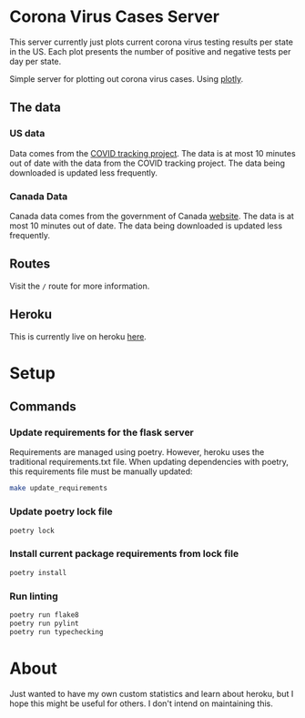 # Corona Virus Cases Server
This server currently just plots current corona virus testing results per state
in the US. Each plot presents the number of positive and negative tests per day
per state.

Simple server for plotting out corona virus cases.
Using [plotly](https://plotly.com/python/plotly-express).

## The data

### US data
Data comes from the [COVID tracking project](https://covidtracking.com/).
The data is at most 10 minutes out of date with the data from the
COVID tracking project. The data being downloaded is updated less frequently.

### Canada Data
Canada data comes from the government of 
Canada [website](https://www.canada.ca/en/public-health/services/diseases/2019-novel-coronavirus-infection.html).
The data is at most 10 minutes out of date. The data being downloaded is updated less frequently.




## Routes
Visit the `/` route for more information.

## Heroku
This is currently live on heroku [here](http://jrm-corona-flask.herokuapp.com).


# Setup
## Commands

### Update requirements for the flask server
Requirements are managed using poetry. However, heroku uses the traditional requirements.txt file. When updating dependencies with poetry, this requirements file must be manually updated:
```bash
make update_requirements
```

### Update poetry lock file
```bash
poetry lock
```


### Install current package requirements from lock file
```bash
poetry install
```

### Run linting
```bash
poetry run flake8
poetry run pylint
poetry run typechecking
```


# About
Just wanted to have my own custom statistics and learn about heroku, but I hope
this might be useful for others. I don't intend on maintaining this.
